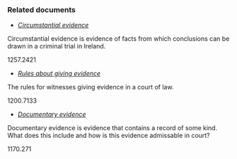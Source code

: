 ###  Related documents

  * [ _Circumstantial evidence_ ](/en/justice/evidence/circumstantial-evidence/)

Circumstantial evidence is evidence of facts from which conclusions can be
drawn in a criminal trial in Ireland.

1257.2421

  * [ _Rules about giving evidence_ ](/en/justice/witnesses/rules-about-giving-evidence/)

The rules for witnesses giving evidence in a court of law.

1200.7133

  * [ _Documentary evidence_ ](/en/justice/evidence/documentary-evidence/)

Documentary evidence is evidence that contains a record of some kind. What
does this include and how is this evidence admissable in court?

1170.271
